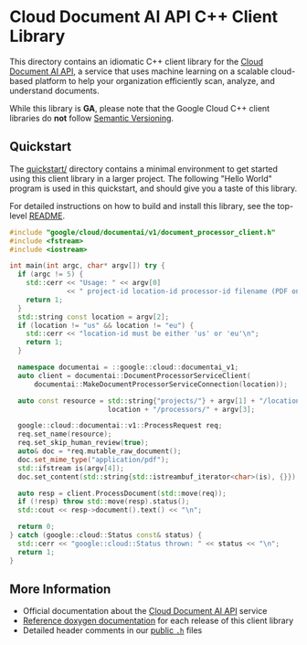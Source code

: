 # Cloud Document AI API C++ Client Library

This directory contains an idiomatic C++ client library for the
[Cloud Document AI API][cloud-service], a service that uses machine
learning on a scalable cloud-based platform to help your organization
efficiently scan, analyze, and understand documents.

While this library is **GA**, please note that the Google Cloud C++ client libraries do **not** follow
[Semantic Versioning](https://semver.org/).

## Quickstart

The [quickstart/](quickstart/README.md) directory contains a minimal environment
to get started using this client library in a larger project. The following
"Hello World" program is used in this quickstart, and should give you a taste of
this library.

For detailed instructions on how to build and install this library, see the
top-level [README](/README.md#building-and-installing).

<!-- inject-quickstart-start -->

```cc
#include "google/cloud/documentai/v1/document_processor_client.h"
#include <fstream>
#include <iostream>

int main(int argc, char* argv[]) try {
  if (argc != 5) {
    std::cerr << "Usage: " << argv[0]
              << " project-id location-id processor-id filename (PDF only)\n";
    return 1;
  }
  std::string const location = argv[2];
  if (location != "us" && location != "eu") {
    std::cerr << "location-id must be either 'us' or 'eu'\n";
    return 1;
  }

  namespace documentai = ::google::cloud::documentai_v1;
  auto client = documentai::DocumentProcessorServiceClient(
      documentai::MakeDocumentProcessorServiceConnection(location));

  auto const resource = std::string{"projects/"} + argv[1] + "/locations/" +
                        location + "/processors/" + argv[3];

  google::cloud::documentai::v1::ProcessRequest req;
  req.set_name(resource);
  req.set_skip_human_review(true);
  auto& doc = *req.mutable_raw_document();
  doc.set_mime_type("application/pdf");
  std::ifstream is(argv[4]);
  doc.set_content(std::string{std::istreambuf_iterator<char>(is), {}});

  auto resp = client.ProcessDocument(std::move(req));
  if (!resp) throw std::move(resp).status();
  std::cout << resp->document().text() << "\n";

  return 0;
} catch (google::cloud::Status const& status) {
  std::cerr << "google::cloud::Status thrown: " << status << "\n";
  return 1;
}
```

<!-- inject-quickstart-end -->

## More Information

- Official documentation about the [Cloud Document AI API][cloud-service-docs] service
- [Reference doxygen documentation][doxygen-link] for each release of this
  client library
- Detailed header comments in our [public `.h`][source-link] files

[cloud-service]: https://cloud.google.com/document-ai
[cloud-service-docs]: https://cloud.google.com/document-ai/docs
[doxygen-link]: https://googleapis.dev/cpp/google-cloud-documentai/latest/
[source-link]: https://github.com/googleapis/google-cloud-cpp/tree/main/google/cloud/documentai
